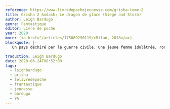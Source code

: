 ```yaml
---
reference: https://www.livredepochejeunesse.com/grisha-tome-2
title: Grisha 2 &ndash; Le dragon de glace (Siege and Storm)
author: Leigh Bardugo
genre: Fantastique
editor: Livre de poche
year: 2020
more: (<a href="/articles/175069290119/>Milan, 2018</a>)
blockquote: |-
   Un pays déchiré par la guerre civile. Une jeune femme idolâtrée, rongée par ses propres pouvoirs. Un corsaire flamboyant et mystérieux. Un soldat renégat, en proie aux doutes ; une menace grandissante. Un danger imminent. Pour s’opposer au Darkling, Alina devra explorer ses propres ténèbres. Au risque d’y perdre sa lumière.

traduction: Leigh Bardugo
date: 2020-06-24T08:52:00
tags:
  - leighbardugo
  - grisha
  - lelivredepoche
  - frantastique
  - jeunesse
  - bardugo
  - YA
---
```

